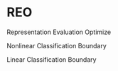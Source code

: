 # REO
Representation 
Evaluation 
Optimize

Nonlinear Classification Boundary

Linear Classification Boundary
